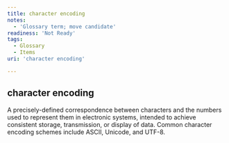 ```yaml
---
title: character encoding
notes:
  - 'Glossary term; move candidate'
readiness: 'Not Ready'
tags:
  - Glossary
  - Items
uri: 'character encoding'

---
```

## <span>character encoding</span>

A precisely-defined correspondence between characters and the numbers used to represent them in electronic systems, intended to achieve consistent storage, transmission, or display of data. Common character encoding schemes include ASCII, Unicode, and UTF-8.

